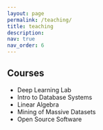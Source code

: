 ```yaml
---
layout: page
permalink: /teaching/
title: teaching
description:
nav: true
nav_order: 6
---
```


## Courses

- Deep Learning Lab
- Intro to Database Systems
- Linear Algebra
- Mining of Massive Datasets
- Open Source Software
